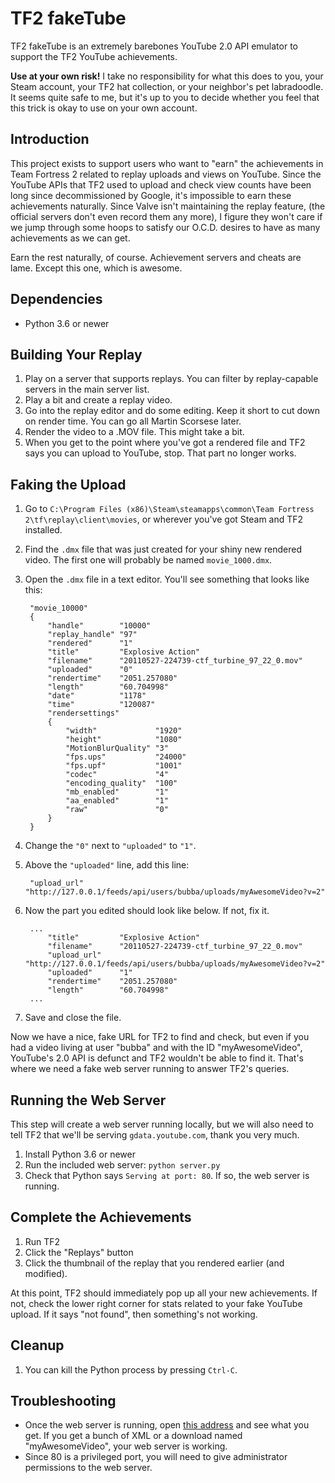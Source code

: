 # TF2 fakeTube

TF2 fakeTube is an extremely barebones YouTube 2.0 API emulator to support the TF2 YouTube achievements.

**Use at your own risk!** I take no responsibility for what this does to you, your Steam account, your TF2 hat collection, or your neighbor's pet labradoodle. It seems quite safe to me, but it's up to you to decide whether you feel that this trick is okay to use on your own account.

## Introduction

This project exists to support users who want to "earn" the achievements in Team Fortress 2 related to replay uploads and views on YouTube. Since the YouTube APIs that TF2 used to upload and check view counts have been long since decommissioned by Google, it's impossible to earn these achievements naturally. Since Valve isn't maintaining the replay feature, (the official servers don't even record them any more), I figure they won't care if we jump through some hoops to satisfy our O.C.D. desires to have as many achievements as we can get.

Earn the rest naturally, of course. Achievement servers and cheats are lame. Except this one, which is awesome.

## Dependencies

- Python 3.6 or newer

## Building Your Replay

1. Play on a server that supports replays. You can filter by replay-capable servers in the main server list.
2. Play a bit and create a replay video.
3. Go into the replay editor and do some editing. Keep it short to cut down on render time. You can go all Martin Scorsese later.
4. Render the video to a .MOV file. This might take a bit.
5. When you get to the point where you've got a rendered file and TF2 says you can upload to YouTube, stop. That part no longer works.

## Faking the Upload

1. Go to `C:\Program Files (x86)\Steam\steamapps\common\Team Fortress 2\tf\replay\client\movies`, or wherever you've got Steam and TF2 installed.
2. Find the `.dmx` file that was just created for your shiny new rendered video. The first one will probably be named `movie_1000.dmx`.
3. Open the `.dmx` file in a text editor. You'll see something that looks like this:

        "movie_10000"
        {
            "handle"        "10000"
            "replay_handle" "97"
            "rendered"      "1"
            "title"         "Explosive Action"
            "filename"      "20110527-224739-ctf_turbine_97_22_0.mov"
            "uploaded"      "0"
            "rendertime"    "2051.257080"
            "length"        "60.704998"
            "date"          "1178"
            "time"          "120087"
            "rendersettings"
            {
                "width"             "1920"
                "height"            "1080"
                "MotionBlurQuality" "3"
                "fps.ups"           "24000"
                "fps.upf"           "1001"
                "codec"             "4"
                "encoding_quality"  "100"
                "mb_enabled"        "1"
                "aa_enabled"        "1"
                "raw"               "0"
            }
        }

4. Change the `"0"` next to `"uploaded"` to `"1"`.
5. Above the `"uploaded"` line, add this line:

        "upload_url"        "http://127.0.0.1/feeds/api/users/bubba/uploads/myAwesomeVideo?v=2​"

6. Now the part you edited should look like below. If not, fix it.

        ...
            "title"         "Explosive Action"
            "filename"      "20110527-224739-ctf_turbine_97_22_0.mov"
            "upload_url"    "http://127.0.0.1/feeds/api/users/bubba/uploads/myAwesomeVideo?v=2​"
            "uploaded"      "1"
            "rendertime"    "2051.257080"
            "length"        "60.704998"
        ...
        
7. Save and close the file.

Now we have a nice, fake URL for TF2 to find and check, but even if you had a video living at user "bubba" and with the ID "myAwesomeVideo", YouTube's 2.0 API is defunct and TF2 wouldn't be able to find it. That's where we need a fake web server running to answer TF2's queries.

## Running the Web Server

This step will create a web server running locally, but we will also need to tell TF2 that we'll be serving `gdata.youtube.com`, thank you very much.

1. Install Python 3.6 or newer
2. Run the included web server: `python server.py`
3. Check that Python says `Serving at port: 80`. If so, the web server is running.

## Complete the Achievements

1. Run TF2
2. Click the "Replays" button
3. Click the thumbnail of the replay that you rendered earlier (and modified).

At this point, TF2 should immediately pop up all your new achievements. If not, check the lower right corner for stats related to your fake YouTube upload. If it says "not found", then something's not working.

## Cleanup

1. You can kill the Python process by pressing `Ctrl-C`.

## Troubleshooting

- Once the web server is running, open [this address](http://127.0.0.1/feeds/api/users/bubba/uploads/myAwesomeVideo?v=2) and see what you get. If you get a bunch of XML or a download named "myAwesomeVideo", your web server is working.
- Since 80 is a privileged port, you will need to give administrator permissions to the web server.
